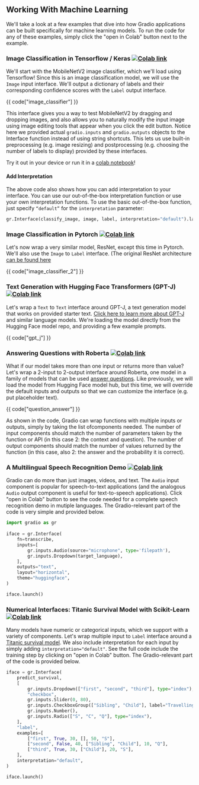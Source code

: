 ## Working With Machine Learning

We'll take a look at a few examples that dive into how Gradio applications can be built specifically for machine learning models. To run the code for any of these examples, simply click the "open in Colab" button next to the example.

### Image Classification in Tensorflow / Keras [![Colab link](https://colab.research.google.com/assets/colab-badge.svg)](https://colab.research.google.com/drive/1NWE_SDgQPI6GIpnhtWeEOHCPejC2FaZc?usp=sharing)

We'll start with the MobileNetV2 image classifier, which we'll load using Tensorflow! Since this is an image classification model, we will use the `Image` input interface. We'll output a dictionary of labels and their corresponding confidence scores with the `Label` output interface.

{{ code["image_classifier"] }}

This interface gives you a way to test MobileNetV2 by dragging and dropping images, and also allows you to naturally modify the input image using image editing tools that appear when you click the edit button. Notice here we provided actual `gradio.inputs` and `gradio.outputs` objects to the Interface function instead of using string shortcuts. This lets us use built-in preprocessing (e.g. image resizing) and postprocessing (e.g. choosing the number of labels to display) provided by these interfaces.

Try it out in your device or run it in a [colab notebook](https://colab.research.google.com/drive/1NWE_SDgQPI6GIpnhtWeEOHCPejC2FaZc?usp=sharing)!


#### Add Interpretation

The above code also shows how you can add interpretation to your interface. You can use our out-of-the-box interpretation function or use your own interpretation functions. To use the basic out-of-the-box function, just specify `“default”` for the `interpretation` parameter:

```python
gr.Interface(classify_image, image, label, interpretation="default").launch();
```

### Image Classification in Pytorch [![Colab link](https://colab.research.google.com/assets/colab-badge.svg)](https://colab.research.google.com/drive/1S6seNoJuU7_-hBX5KbXQV4Fb_bbqdPBk?usp=sharing)


Let's now wrap a very similar model, ResNet, except this time in Pytorch. We'll also use the `Image` to `Label` interface. (The original ResNet architecture [can be found here](https://arxiv.org/abs/1512.03385)

{{ code["image_classifier_2"] }}


### Text Generation with Hugging Face Transformers (GPT-J) [![Colab link](https://colab.research.google.com/assets/colab-badge.svg)](https://colab.research.google.com/drive/1o_-QIR8yVphfnbNZGYemyEr111CHHxSv?usp=sharing)

Let's wrap a `Text` to `Text` interface around GPT-J, a text generation model that works on provided starter text. [Click here to learn more about GPT-J](https://towardsdatascience.com/how-you-can-use-gpt-j-9c4299dd8526) and similar language models. We're loading the model directly from the Hugging Face model repo, and providing a few example prompts.

{{ code["gpt_j"] }}

### Answering Questions with Roberta [![Colab link](https://colab.research.google.com/assets/colab-badge.svg)](https://colab.research.google.com/drive/1RuiMJz_7jDXpi59jDgW02NsBnlz1aY1S?usp=sharing)

What if our model takes more than one input or returns more than value? Let's wrap a 2-input to 2-output interface around Roberta, one model in a family of models that can be used [answer questions](https://arxiv.org/abs/1909.05017). Like previously, we will load the model from Hugging Face model hub, but this time, we will override the default inputs and outputs so that we can customize the interface (e.g. put placeholder text).

{{ code["question_answer"] }}

As shown in the code, Gradio can wrap functions with multiple inputs or outputs, simply by taking the list ofcomponents needed. The number of input components should match the number of parameters taken by the function or API (in this case 2: the context and question). The number of output components should match the number of values returned by the function (in this case, also 2: the answer and the probability it is correct). 


### A Multilingual Speech Recognition Demo [![Colab link](https://colab.research.google.com/assets/colab-badge.svg)](https://colab.research.google.com/drive/1RWmRgoHklrv7r0NqDefX8aFryIojJPT7?usp=sharing)

Gradio can do more than just images, videos, and text. The `Audio` input component is popular for speech-to-text applications (and the analogous `Audio` output component is useful for text-to-speech applications).  Click "open in Colab" button to see the code needed for a complete speech recognition demo in mutiple languages. The Gradio-relevant part of the code is very simple and provided below. 

```python
import gradio as gr
    
iface = gr.Interface(
    fn=transcribe, 
    inputs=[
        gr.inputs.Audio(source="microphone", type='filepath'),
        gr.inputs.Dropdown(target_language),
    ],
    outputs="text",
    layout="horizontal",
    theme="huggingface",
)

iface.launch()
```

### Numerical Interfaces: Titanic Survival Model with Scikit-Learn [![Colab link](https://colab.research.google.com/assets/colab-badge.svg)](https://colab.research.google.com/drive/1xOU3sDHs7yZjuBosbQ8Zb2oc4BegfSFX?usp=sharing)

Many models have numeric or categorical inputs, which we support with a variety of components. Let's wrap multiple input to `Label` interface around a [Titanic survival model](https://www.kaggle.com/c/titanic). We also include interpretation for each input by simply adding `interpretation="default"`. See the full code include the training step by clicking on "open in Colab" button. The Gradio-relevant part of the code is provided below. 

```python
iface = gr.Interface(
    predict_survival,
    [
        gr.inputs.Dropdown(["first", "second", "third"], type="index"),
        "checkbox",
        gr.inputs.Slider(0, 80),
        gr.inputs.CheckboxGroup(["Sibling", "Child"], label="Travelling with (select all)"),
        gr.inputs.Number(),
        gr.inputs.Radio(["S", "C", "Q"], type="index"),
    ],
    "label",
    examples=[
        ["first", True, 30, [], 50, "S"],
        ["second", False, 40, ["Sibling", "Child"], 10, "Q"],
        ["third", True, 30, ["Child"], 20, "S"],
    ],
    interpretation="default",
)

iface.launch()
```
